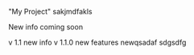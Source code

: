 "My Project"
sakjmdfakls
 
New info coming soon

v 1.1 new info
v 1.1.0 new features
newqsadaf
sdgsdfg